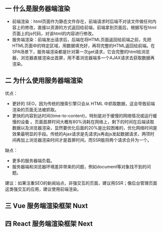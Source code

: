 ## 一 什么是服务器端渲染

- 前端渲染：html页面作为静态文件存在，前端请求时后端不对该文件做任何内容上的修改，直接以资源的方式返回给前端，前端拿到页面后，根据写在html页面上的js代码，对该html的内容进行修改。
- 服务端渲染：前端发出请求后，后端在将HTML页面返回给前端之前，先把HTML页面中的特定区域，用数据填充好，再将完整的HTML返回给前端。在SPA场景下，服务端渲染都是针对第一次get请求，它会完整的html给浏览器，浏览器直接渲染出首屏，用不着浏览器端多一个AJAX请求去获取数据再渲染。

## 二 为什么使用服务器端渲染

优点：

- 更好的 SEO，因为传统的搜索引擎只会从 HTML 中抓取数据，这会导致前端渲染的页面无法被抓取。
- 更快的内容到达时间(time-to-content)，特别是对于缓慢的网络情况或运行缓慢的设备 。页面首屏时间大概有80%消耗在网络上，剩下的时间在后端读取数据以及浏览器渲染，显然要优化后面的20%是比较困难的，优化网络时间是效果最明显的手段。传统的Ajax请求是先请求js再由js发起数据请求，两项时间再加上浏览器渲染时间才是首屏时间。而SSR能将两个请求合并为一个。

缺点：

- 更多的服务器端负载。
- 服务器端和浏览器环境差异带来的问题，例如document等对象找不到的问题。

建议：如果注重SEO的新闻站点，非强交互的页面，建议用SSR；像后台管理页面这类强交互的应用，建议使用前端渲染。

## 三 Vue 服务端渲染框架 Nuxt


## 四 React 服务端渲染框架 Next

